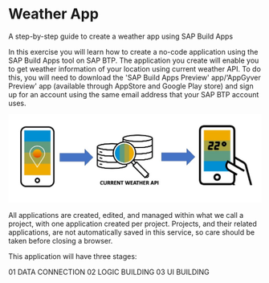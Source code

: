 # Weather App

A step-by-step guide to create a weather app using SAP Build Apps

In this exercise you will learn how to create a no-code application using the SAP Build Apps tool on SAP BTP. The application you create will enable you to get weather information of your location using current weather API. To do this, you will need to download the 'SAP Build Apps Preview' app/‘AppGyver Preview' app (available through AppStore and Google Play store) and sign up for an account using the same email address that your SAP BTP account uses.

![](Images/Presentation1.jpg)


All applications are created, edited, and managed within what we call a project, with one application created per project. Projects, and their related applications, are not automatically saved in this service, so care should be taken before closing a browser.

This application will have three stages:

01 DATA CONNECTION
02 LOGIC BUILDING
03 UI BUILDING

